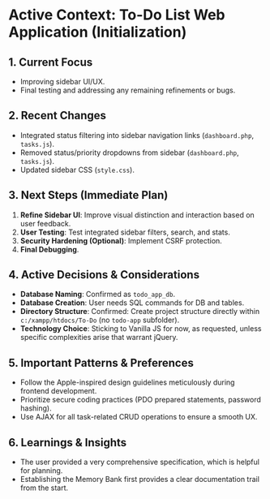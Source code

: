 # Active Context: To-Do List Web Application (Initialization)

## 1. Current Focus
- Improving sidebar UI/UX.
- Final testing and addressing any remaining refinements or bugs.

## 2. Recent Changes
- Integrated status filtering into sidebar navigation links (`dashboard.php`, `tasks.js`).
- Removed status/priority dropdowns from sidebar (`dashboard.php`, `tasks.js`).
- Updated sidebar CSS (`style.css`).

## 3. Next Steps (Immediate Plan)
1.  **Refine Sidebar UI**: Improve visual distinction and interaction based on user feedback.
2.  **User Testing**: Test integrated sidebar filters, search, and stats.
3.  **Security Hardening (Optional)**: Implement CSRF protection.
4.  **Final Debugging**.

## 4. Active Decisions & Considerations
- **Database Naming**: Confirmed as `todo_app_db`.
- **Database Creation**: User needs SQL commands for DB and tables.
- **Directory Structure**: Confirmed: Create project structure directly within `c:/xampp/htdocs/To-Do` (no `todo-app` subfolder).
- **Technology Choice**: Sticking to Vanilla JS for now, as requested, unless specific complexities arise that warrant jQuery.

## 5. Important Patterns & Preferences
- Follow the Apple-inspired design guidelines meticulously during frontend development.
- Prioritize secure coding practices (PDO prepared statements, password hashing).
- Use AJAX for all task-related CRUD operations to ensure a smooth UX.

## 6. Learnings & Insights
- The user provided a very comprehensive specification, which is helpful for planning.
- Establishing the Memory Bank first provides a clear documentation trail from the start.
